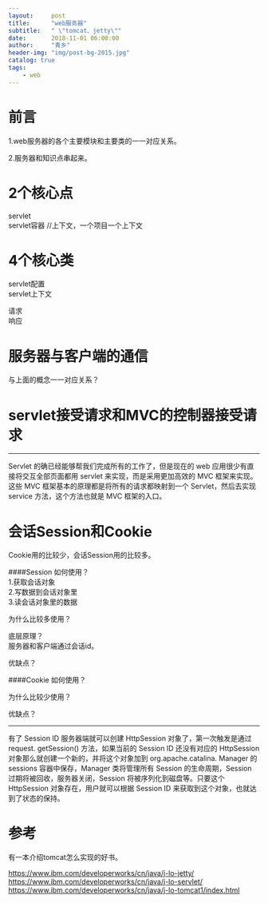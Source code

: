 ```yaml
---
layout:     post
title:      "web服务器"
subtitle:   " \"tomcat、jetty\""
date:       2018-11-01 06:00:00
author:     "青乡"
header-img: "img/post-bg-2015.jpg"
catalog: true
tags:
    - web
---
```


# 前言
1.web服务器的各个主要模块和主要类的一一对应关系。

2.服务器和知识点串起来。


# 2个核心点
servlet  
servlet容器 //上下文，一个项目一个上下文


# 4个核心类
servlet配置  
servlet上下文  

请求  
响应





# 服务器与客户端的通信
与上面的概念一一对应关系？


# servlet接受请求和MVC的控制器接受请求

---
Servlet 的确已经能够帮我们完成所有的工作了，但是现在的 web 应用很少有直接将交互全部页面都用 servlet 来实现，而是采用更加高效的 MVC 框架来实现。这些 MVC 框架基本的原理都是将所有的请求都映射到一个 Servlet，然后去实现 service 方法，这个方法也就是 MVC 框架的入口。

# 会话Session和Cookie
Cookie用的比较少，会话Session用的比较多。

####Session
如何使用？  
1.获取会话对象  
2.写数据到会话对象里  
3.读会话对象里的数据


为什么比较多使用？

底层原理？  
服务器和客户端通过会话id。

优缺点？

####Cookie
如何使用？

为什么比较少使用？

优缺点？

---
有了 Session ID 服务器端就可以创建 HttpSession 对象了，第一次触发是通过 request. getSession() 方法，如果当前的 Session ID 还没有对应的 HttpSession 对象那么就创建一个新的，并将这个对象加到 org.apache.catalina. Manager 的 sessions 容器中保存，Manager 类将管理所有 Session 的生命周期，Session 过期将被回收，服务器关闭，Session 将被序列化到磁盘等。只要这个 HttpSession 对象存在，用户就可以根据 Session ID 来获取到这个对象，也就达到了状态的保持。


# 参考
有一本介绍tomcat怎么实现的好书。


https://www.ibm.com/developerworks/cn/java/j-lo-jetty/  
https://www.ibm.com/developerworks/cn/java/j-lo-servlet/  
https://www.ibm.com/developerworks/cn/java/j-lo-tomcat1/index.html  
